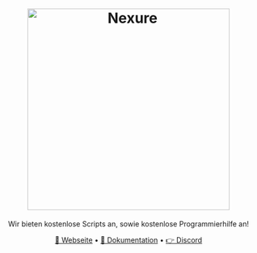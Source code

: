 <h1 align="center">
  <a href="http://nexure-dev.de" target="_blank"><img src="https://cdn.jsdelivr.net/gh/Nexure-Dev/assets@main/banner/v2-banner.png" alt="Nexure" width="400"></a>
</h1>
<p align="center">Wir bieten kostenlose Scripts an, sowie kostenlose Programmierhilfe an!</p>

<p align="center">
  <a href="https://nexure-dev.de" target="_blank">🔗 Webseite</a>
  •
  <a href="https://docs.nexure-dev.de" target="_blank">📕 Dokumentation</a>
  •
  <a href="https://dsc.gg/nexure" target="_blank">👉 Discord</a>
</p>
